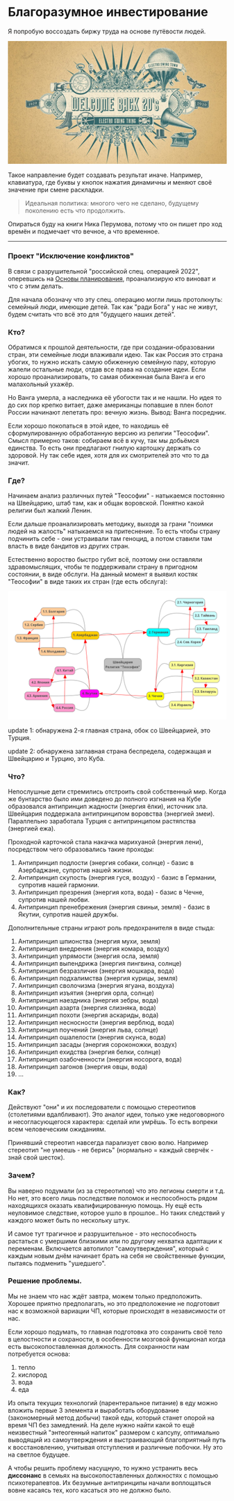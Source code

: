 # Благоразумное инвестирование

Я попробую воссоздать биржу труда на основе путёвости людей.

![](../../Картинки/back20.jpg)

Такое направление будет создавать результат иначе. Например, клавиатура, где буквы у кнопок нажатия динамичны и меняют своё значение при смене раскладки.

> Идеальная политика: многого чего не сделано, будущему поколению есть что продолжить.

Опираться буду на книги Ника Перумова, потому что он пишет про ход времён и подмечает что вечное, а что временное.

---------------------------------

### Проект "Исключение конфликтов"

В связи с разрушительной "российской спец. операцией 2022", оперевшись на <a href="/Прототипы/Основы планирования/README.md">Основы планирования</a>, проанализирую кто виноват и что с этим делать.

Для начала обозначу что эту спец. операцию могли лишь протолкнуть: семейный люди, имеющие детей. Так как "ради Бога" у нас не живут, будем считать что всё это для "будущего наших детей".

### Кто?

Обратимся к прошлой деятельности, где при создании-образовании стран, эти семейные люди влаживали идею. Так как Россия это страна убогих, то нужно искать самую обиженную семейную пару, которую жалели остальные люди, отдав все права на создание идеи. Если хорошо проанализировать, то самая обиженная была Ванга и его малахольный ухажёр.

Но Ванга умерла, а наследника её убогости так и не нашли. Но идея то до сих пор крепко витает, даже американцы попавшие в плен болот России начинают лепетать про: вечную жизнь. Вывод: Ванга посредник.

Если хорошо покопаться в этой идее, то находишь её сформулированную обработанную версию из религии "Теософии". Смысл примерно таков: собираем всё в кучу, так мы добьёмся единства. То есть они предлагают гнилую картошку держать со здоровой. Ну так себе идея, хотя для их смотрителей это что то да значит.

### Где?

Начинаем анализ различных путей "Теософии" - натыкаемся постоянно на Швейцарию, штаб там, как и общак воровской. Понятно какой религии был жалкий Ленин.

Если дальше проанализировать методику, выходя за грани "поимки людей на жалость" натыкаемся на притеснение. То есть чтобы страну подчинить себе - они устраивали там геноцид, а потом ставили там власть в виде бандитов из других стран.

Естественно вороство быстро губит всё, поэтому они оставляли здравомыслящих, чтобы те поддерживали страну в пригодном состоянии, в виде обслуги. На данный момент я выявил костяк "Теософии" в виде таких их стран (где есть обслуга):

![](./Картинки/bad_contry_v3.png)

update 1: обнаружена 2-я главная страна, обок со Швейцарией, это Турция.

update 2: обнаружена заглавная страна беспредела, содержащая и Швейцарию и Турцию, это Куба.

### Что?

Непослушные дети стремились отстроить свой собственный мир. Когда же бунтарство было ими доведено до полного изгнания на Кубе образовался антипринцип жадности (энергия ёлки), источник зла. Швейцария поддержала антипринципом воровства (энергией змеи). Параллельно заработала Турция с антипринципом растяпства (энергией ежа).

Проходной карточкой стала накачка марихуаной (энергия лени), посредством чего образовались такие проходы:
1. Антипринцип подлости (энергия собаки, солнце) - базис в Азербаджане, супротив нашей жизни.
2. Антипринцип скупость (энергия гуся, воздух) - базис в Германии, супротив нашей гармонии.
3. Антипринцип презрения (энергия кота, вода) - базис в Чечне, супротив нашей любви.
4. Антипринцип пренебрежения (энергия свиньи, земля) - базис в Якутии, супротив нашей дружбы.

Дополнительные страны играют роль предохранителя в виде стыда:
1. Антипринцип шпионства (энергия мухи, земля)
2. Антипринцип внедрения (энергия комара, воздух)
3. Антипринцип упрямости (энергия осла, земля)
4. Антипринцип выпендрижа (энергия пингвина, солнце)
5. Антипринцип безразличия (энергия мошкара, вода)
6. Антипринцип подхалимства (энергия курицы, земля)
7. Антипринцип сволочизма (энергия ягуана, воздуха)
8. Антипринцип изъятия (энергия орла, солнце)
9. Антипринцип наездника (энергия зебры, вода)
11. Антипринцип азарта (энергия слизняка, вода)
12. Антипринцип похоти (энергия аскариды, вода)
13. Антипринцип несносности (энергия верблюд, вода)
14. Антипринцип поучений (энергия льва, солнце)
15. Антипринцип ошалелости (энергия скунса, вода)
16. Антипринцип засады (энергия сороконожки, воздух)
17. Антипринцип ехидства (энергия белки, солнце)
18. Антипринцип озабоченности (энергия носорога, вода)
19. Антипринцип загонов (энергия овцы, вода)
20. ...

### Как?

Действуют "они" и их последователи с помощью стереотипов (столетиями вдалбливают). Это аналог идеи, только уже недоговорного и несогласующегося характера: сделай или умрёшь. То есть вопреки всем человеческим ожиданиям. 

Принявший стереотип навсегда парализует свою волю. Например стереотип "не умеешь - не берись" (нормально = каждый сверчёк - знай свой шесток).

### Зачем?

Вы наверно подумали (из за стереотипов) что это легионы смерти и т.д. Но нет, это всего лишь последствие поломок и неспособность рядом находящихся оказать квалифицированную помощь. Ну ещё есть неуловимое следствие, которое ушло в прошлое.. Но таких следствий у каждого может быть по нескольку штук.

И самое тут трагичное и разрушительное - это неспособность растаться с умершими близкими или по другому нехватка адаптации к переменам. Включается автопилот "самоутверждения", который с каждым новым днём начинает брать на себя не свойственные функции, пытаясь подменить "ушедшего".

### Решение проблемы.

Мы не знаем что нас ждёт завтра, можем только предположить. Хорошее приятно предполагать, но это предположение не подготовит нас к возможной вариации ЧП, которые происходят в независимости от нас.

Если хорошо подумать, то главная подготовка это сохранить своё тело в целостности и сохраности, в особенности мозговой функционал когда есть высокопоставленная должность. Для сохранности нам потребуется основа:
1. тепло
2. кислород
3. вода
4. еда

Из опыта текущих технологий (парентеральное питание) в еду можно вложить первые 3 элемента и выработать оборудование (закономерный метод добычи) такой еды, который станет опорой на время ЧП без замедлений. На деле нужно найти какой то ещё неизвестный "энтеогенный напиток" размером с капсулу, оптимально выводящий из самоутверждения и выстраивающий благоприятный путь к восстановлению, учитывая отступления и различные побочки. Ну это на светлое будущее.

А чтобы решить проблему насущную, то нужно устранить весь <b>диссонанс</b> в семьях на высокопоставленных должностях с помощью психотерапевтов. Их безумные антипринципы начали воплощаться вовне касаясь тех, кого касаться это не должно было.